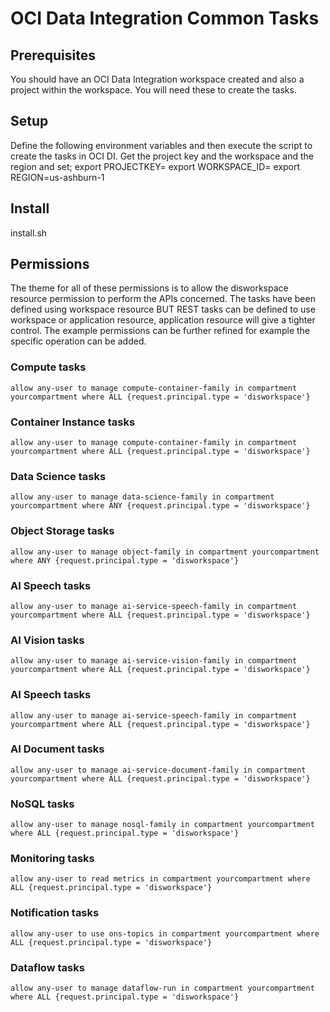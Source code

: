 # OCI Data Integration Common Tasks

## Prerequisites
You should have an OCI Data Integration workspace created and also a project within the workspace. You will need these to create the tasks.

## Setup
Define the following environment variables and then execute the script to create the tasks in OCI DI.  Get the project key and the workspace and the region and set;
export PROJECTKEY=
export WORKSPACE_ID=
export REGION=us-ashburn-1

## Install
install.sh

## Permissions

The theme for all of these permissions is to allow the disworkspace resource permission to perform the APIs concerned. The tasks have been defined using workspace resource BUT REST tasks can be defined to use workspace or application resource, application resource will give a tighter control. The example permissions can be further refined for example the specific operation can be added.

### Compute tasks
```
allow any-user to manage compute-container-family in compartment yourcompartment where ALL {request.principal.type = 'disworkspace'}
```

### Container Instance tasks
```
allow any-user to manage compute-container-family in compartment yourcompartment where ALL {request.principal.type = 'disworkspace'}
```

### Data Science tasks
```
allow any-user to manage data-science-family in compartment yourcompartment where ANY {request.principal.type = 'disworkspace'}	
```

### Object Storage tasks
```
allow any-user to manage object-family in compartment yourcompartment where ANY {request.principal.type = 'disworkspace'}	
```

### AI Speech tasks
```
allow any-user to manage ai-service-speech-family in compartment yourcompartment where ALL {request.principal.type = 'disworkspace'}
```

### AI Vision tasks
```
allow any-user to manage ai-service-vision-family in compartment yourcompartment where ALL {request.principal.type = 'disworkspace'}
```

### AI Speech tasks
```
allow any-user to manage ai-service-speech-family in compartment yourcompartment where ALL {request.principal.type = 'disworkspace'}
```

### AI Document tasks
```
allow any-user to manage ai-service-document-family in compartment yourcompartment where ALL {request.principal.type = 'disworkspace'}
```

### NoSQL tasks
```
allow any-user to manage nosql-family in compartment yourcompartment where ALL {request.principal.type = 'disworkspace'}
```

### Monitoring tasks
```
allow any-user to read metrics in compartment yourcompartment where ALL {request.principal.type = 'disworkspace'}
```

### Notification tasks
```
allow any-user to use ons-topics in compartment yourcompartment where ALL {request.principal.type = 'disworkspace'}
```

### Dataflow tasks
```
allow any-user to manage dataflow-run in compartment yourcompartment where ALL {request.principal.type = 'disworkspace'}
```

